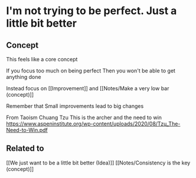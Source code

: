# I'm not trying to be perfect. Just a little bit better 

## Concept
This feels like a core concept

If you focus too much on being perfect
Then you won't be able to get anything done

Instead focus on 
[[Improvement]]
and
[[Notes/Make a very low bar (concept)]]

Remember that
Small improvements lead to big changes

From Taoism
Chuang Tzu
This is the archer and the need to win
https://www.aspeninstitute.org/wp-content/uploads/2020/08/Tzu_The-Need-to-Win.pdf

## Related to
[[We just want to be a little bit better (Idea)]]
[[Notes/Consistency is the key (concept)]]